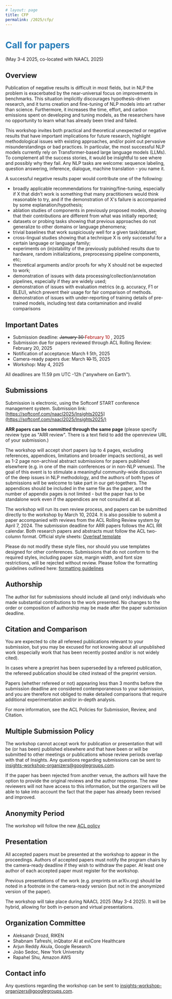 ```yaml
---
# layout: page
title: CFP
permalink: /2025/cfp/
---
```



# <span style="color:#267CB9"> Call for papers </span>
<!-- Second Call For Papers: The Third Workshop on Insights from Negative Results (May 26 2022, co-located with ACL 2022)-->
(May 3-4 2025, co-located with NAACL 2025)

## Overview

Publication of negative results is difficult in most fields, but in NLP the problem is exacerbated by the near-universal focus on improvements in benchmarks. This situation implicitly discourages hypothesis-driven research, and it turns creation and fine-tuning of NLP models into art rather than science. Furthermore, it increases the time, effort, and carbon emissions spent on developing and tuning models, as the researchers have no opportunity to learn what has already been tried and failed.

This workshop invites both practical and theoretical unexpected or negative results that have important implications for future research, highlight methodological issues with existing approaches, and/or point out pervasive misunderstandings or bad practices. In particular, the most successful NLP models currently rely on Transformer-based large language models (LLMs). To complement all the success stories, it would be insightful to see where and possibly why they fail. Any NLP tasks are welcome: sequence labeling, question answering, inference, dialogue, machine translation - you name it.

A successful negative results paper would contribute one of the following:

* broadly applicable recommendations for training/fine-tuning, especially if X that didn’t work is something that many practitioners would think reasonable to try, and if the demonstration of X's failure is accompanied by some explanation/hypothesis;
* ablation studies of components in previously proposed models, showing that their contributions are different from what was initially reported;
* datasets or probing tasks showing that previous approaches do not generalize to other domains or language phenomena;
* trivial baselines that work suspiciously well for a given task/dataset;
* cross-lingual studies showing that a technique X is only successful for a certain language or language family;
* experiments on (in)stability of the previously published results due to hardware, random initializations, preprocessing pipeline components, etc;
* theoretical arguments and/or proofs for why X should not be expected to work;
* demonstration of issues with data processing/collection/annotation pipelines, especially if they are widely used;
* demonstration of issues with evaluation metrics (e.g. accuracy, F1 or BLEU), which prevent their usage for fair comparison of methods.
* demonstration of issues with under-reporting of training details of pre-trained models, including test data contamination and invalid comparisons


## Important Dates

* Submission deadline: <del> January 30 </del><span style="color:#AA0000"> February 10 </span> , 2025 
* Submission due for papers reviewed through ACL Rolling Review: February 20, 2025
* Notification of acceptance: March <del>1</del> 5th, 2025
* Camera-ready papers due: March <del>10 </del> 15, 2025
* Workshop: May 4, 2025


All deadlines are 11.59 pm UTC -12h ("anywhere on Earth").

## Submissions

Submission is electronic, using the Softconf START conference management system. 
Submission link: [https://softconf.com/naacl2025/Insights2025](https://softconf.com/naacl2025/Insights2025/)

**ARR papers can be committed through the same page** (please specify review type as "ARR review". There is a text field to add the openreview URL of your submission.)

The workshop will accept short papers (up to 4 pages, excluding references, appendices, limitations and broader impacts sections), as well as 1-2 page non-archival abstract submissions for papers published elsewhere (e.g. in one of the main conferences or in non-NLP venues). The goal of this event is to stimulate a meaningful community-wide discussion of the deep issues in NLP methodology, and the authors of both types of submissions will be welcome to take part in our get-togethers. The appendices should be included in the same file as the paper, and the number of appendix pages is not limited - but the paper has to be standalone work even if the appendices are not consulted at all.

The workshop will run its own review process, and papers can be submitted directly to the workshop by March 10, 2024. It is also possible to submit a paper accompanied with reviews from the ACL Rolling Review system by April 7, 2024. The submission deadline for ARR papers follows the ACL RR calendar. Both research papers and abstracts must follow the ACL two-column format. Official style sheets: [Overleaf template](https://github.com/acl-org/acl-style-files)

Please do not modify these style files, nor should you use templates designed for other conferences. Submissions that do not conform to the required styles, including paper size, margin width, and font size restrictions, will be rejected without review. Please follow the formatting guidelines outlined here: [formatting guidelines](https://acl-org.github.io/ACLPUB/formatting.html) 

## Authorship

The author list for submissions should include all (and only) individuals who made substantial contributions to the work presented. No changes to the order or composition of authorship may be made after the paper submission deadline.

## Citation and Comparison

You are expected to cite all refereed publications relevant to your submission, but you may be excused for not knowing about all unpublished work (especially work that has been recently posted and/or is not widely cited).

In cases where a preprint has been superseded by a refereed publication, the refereed publication should be cited instead of the preprint version.

Papers (whether refereed or not) appearing less than 3 months before the submission deadline are considered contemporaneous to your submission, and you are therefore not obliged to make detailed comparisons that require additional experimentation and/or in-depth analysis.

For more information, see the ACL Policies for Submission, Review, and Citation.

## Multiple Submission Policy

The workshop cannot accept work for publication or presentation that will be (or has been) published elsewhere and that have been or will be submitted to other meetings or publications whose review periods overlap with that of Insights. Any questions regarding submissions can be sent to insights-workshop-organizers@googlegroups.com.

If the paper has been rejected from another venue, the authors will have the option to provide the original reviews and the author response. The new reviewers will not have access to this information, but the organizers will be able to take into account the fact that the paper has already been revised and improved.

## Anonymity Period

The workshop will follow the new [ACL policy](https://www.aclweb.org/adminwiki/index.php/ACL_Anonymity_Policy)

## Presentation

All accepted papers must be presented at the workshop to appear in the proceedings. Authors of accepted papers must notify the program chairs by the camera-ready deadline if they wish to withdraw the paper. At least one author of each accepted paper must register for the workshop.

Previous presentations of the work (e.g. preprints on arXiv.org) should be noted in a footnote in the camera-ready version (but not in the anonymized version of the paper).

The workshop will take place during NAACL 2025 (May 3-4 2025).
It will be hybrid, allowing for both in-person and virtual presentations.


## Organization Committee

* Aleksandr Drozd, RIKEN
* Shabnam Tafreshi, inQbator AI at eviCore Healthcare
* Arjun Reddy Akula, Google Research
* João Sedoc, New York University
* Rapahel Shu, Amazon AWS


## Contact info

Any questions regarding the workshop can be sent to [insights-workshop-organizers@googlegroups.com](mailto:insights-workshop-organizers@googlegroups.com).


